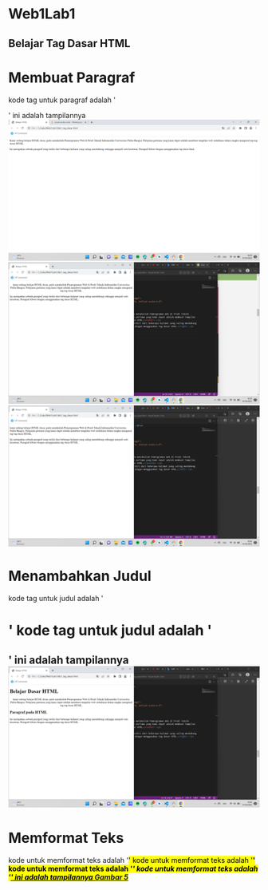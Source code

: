# Web1Lab1
## Belajar Tag Dasar HTML

# Membuat Paragraf
kode tag untuk paragraf adalah '<p>'
ini adalah tampilannya
![Gambar 1](Gambar/screenshot/ss1.png)
![Gambar 2](Gambar/screenshot/ss2.png)
![Gambar 3](Gambar/screenshot/ss3.png)

# Menambahkan Judul
kode tag untuk judul adalah '<h1>'
kode tag untuk judul adalah '<h2>'
ini adalah tampilannya
![Gambar 4](Gambar/screenshot/ss4.png)

# Memformat Teks
kode untuk memformat teks adalah '<mark>'
kode untuk memformat teks adalah '<b>' 
kode untuk memformat teks adalah '<i>'
kode untuk memformat teks adalah '<ins>'
ini adalah tampilannya 
[Gambar 5](Gambar/screenshot/ss5.png)